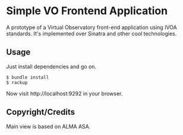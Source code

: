 Simple VO Frontend Application
==============================

A prototype of a Virtual Observatory front-end application using IVOA standards. It's implemented over Sinatra and other cool technologies.

Usage
-----
Just install dependencies and go on.

    $ bundle install
    $ rackup

Now visit http://localhost:9292 in your browser.

Copyright/Credits
-----------------
Main view is based on ALMA ASA. 
